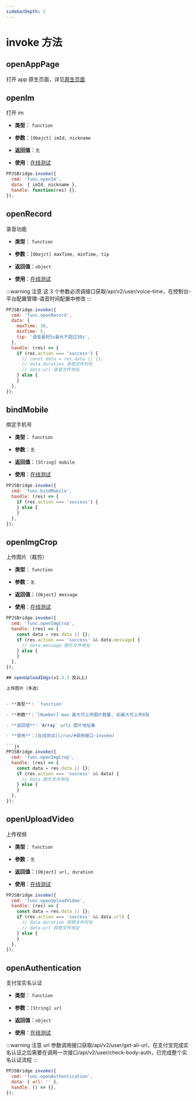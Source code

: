 ```yaml
---
sidebarDepth: 2
---
```


# invoke 方法

## openAppPage

打开 app 原生页面，详见[原生页面](/guide/appRouter/#原生页面路由)

## openIm

打开 im

- **类型**： `function`

- **参数**：`[Obejct] imId, nickname`

- **返回值**：`无`

- **使用**：[在线测试](/run/#调用接口-invoke)

```js
PPJSBridge.invoke({
  cmd: 'func.openIm',
  data: { imId, nickname },
  handle: function(res) {},
});
```

## openRecord

录音功能

- **类型**： `function`

- **参数**：`[Obejct] maxTime, minTime, tip`

- **返回值**：`object`

- **使用**：[在线测试](/run/#调用接口-invoke)

:::warning 注意
这 3 个参数必须调接口获取/api/v2/user/voice-time，在控制台-平台配置管理-语音时间配置中修改
:::

```js
PPJSBridge.invoke({
  cmd: 'func.openRecord',
  data: {
    maxTime: 30,
    minTime: 5,
    tip: '语音最短5s最长不超过30s',
  },
  handle: (res) => {
    if (res.action === 'success') {
      // const data = res.data || {};
      // data.duration 录音文件时长
      // data.url 录音文件地址
    } else {
    }
  },
});
```

## bindMobile

绑定手机号

- **类型**： `function`

- **参数**：`无`

- **返回值**：`[String] mobile`

- **使用**：[在线测试](/run/#调用接口-invoke)

```js
PPJSBridge.invoke({
  cmd: 'func.bindMobile',
  handle: (res) => {
    if (res.action === 'success') {
    } else {
    }
  },
});
```

## openImgCrop

上传图片（裁剪）

- **类型**： `function`

- **参数**：`无`

- **返回值**：`[Object] message`

- **使用**：[在线测试](/run/#调用接口-invoke)

```js
PPJSBridge.invoke({
  cmd: 'func.openImgCrop',
  handle: (res) => {
    const data = res.data || {};
    if (res.action === 'success' && data.message) {
      // data.message 图片文件地址
    } else {
    }
  },
});

## openUploadImgs(v1.3.3 及以上)

上传图片（多选）


- **类型**： `function`

- **参数**：`[Number] max 最大可上传图片数量, 如最大可上传8张

- **返回值**：`Array` urls 图片地址集

- **使用**：[在线测试](/run/#调用接口-invoke)

```js
PPJSBridge.invoke({
  cmd: 'func.openImgCrop',
  handle: (res) => {
    const data = res.data || {};
    if (res.action === 'success' && data) {
      // data 图片文件地址
    } else {
    }
  },
});

```

## openUploadVideo

上传视频

- **类型**： `function`

- **参数**：`无`

- **返回值**：`[Object] url, duration`

- **使用**：[在线测试](/run/#调用接口-invoke)

```js
PPJSBridge.invoke({
  cmd: 'func.openUploadVideo',
  handle: (res) => {
    const data = res.data || {};
    if (res.action === 'success' && data.url) {
      // data.duration 视频文件时长
      // data.url 视频文件地址
    } else {
    }
  },
});
```

## openAuthentication

支付宝实名认证

- **类型**： `function`

- **参数**：`[String] url`

- **返回值**：`object`

- **使用**：[在线测试](/run/#调用接口-invoke)

:::warning 注意
url 参数调用接口获取/api/v2/user/get-ali-url，在支付宝完成实名认证之后需要在调用一次接口/api/v2/user/check-body-auth，已完成整个实名认证流程
:::

```js
PPJSBridge.invoke({
  cmd: 'func.openAuthentication',
  data: { url: '' },
  handle: () => {},
});
```
